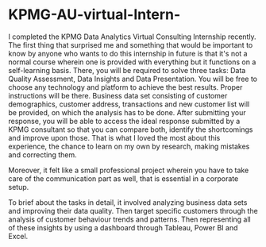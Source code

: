 # KPMG-AU-virtual-Intern-

I completed the KPMG Data Analytics Virtual Consulting Internship recently. The first thing that surprised me and something that would be important to know by anyone who wants to do this internship in future is that it's not a normal course wherein one is provided with everything but it functions on a self-learning basis. There, you will be required to solve three tasks: Data Quality Assessment, Data Insights and Data Presentation. You will be free to choose any technology and platform to achieve the best results. Proper instructions will be there. Business data set consisting of customer demographics, customer address, transactions and new customer list will be provided, on which the analysis has to be done. After submitting your response, you will be able to access the ideal response submitted by a KPMG consultant so that you can compare both, identify the shortcomings and improve upon those. That is what I loved the most about this experience, the chance to learn on my own by research, making mistakes and correcting them.

Moreover, it felt like a small professional project wherein you have to take care of the communication part as well, that is essential in a corporate setup. 

To brief about the tasks in detail, it involved analyzing business data sets and improving their data quality. Then target specific customers through the analysis of customer behaviour trends and patterns. Then representing all of these insights by using a dashboard through Tableau, Power BI and Excel.
